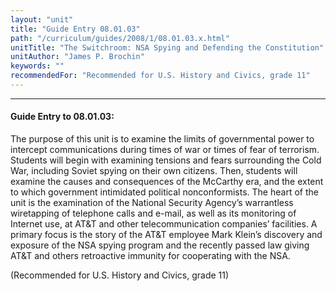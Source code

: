 ```yaml
---
layout: "unit"
title: "Guide Entry 08.01.03"
path: "/curriculum/guides/2008/1/08.01.03.x.html"
unitTitle: "The Switchroom: NSA Spying and Defending the Constitution"
unitAuthor: "James P. Brochin"
keywords: ""
recommendedFor: "Recommended for U.S. History and Civics, grade 11"
---
```

<body>
<hr/>
<h4>
Guide Entry to 08.01.03:
</h4>
<p>
The purpose of this unit is to examine the limits of governmental power to intercept communications during times of war or times of fear of terrorism. Students will begin with examining tensions and fears surrounding the Cold War, including Soviet spying on their own citizens. Then, students will examine the causes and consequences of the McCarthy era, and the extent to which government intimidated political nonconformists. The heart of the unit is the examination of the National Security Agency’s warrantless wiretapping of telephone calls and e-mail, as well as its monitoring of Internet use, at AT&amp;T and other telecommunication companies’ facilities. A primary focus is the story of the AT&amp;T employee Mark Klein’s discovery and exposure of the NSA spying program and the recently passed law giving AT&amp;T and others retroactive immunity for cooperating with the NSA.
</p>
<p>
(Recommended for U.S. History and Civics, grade 11)
</p>
</body>
